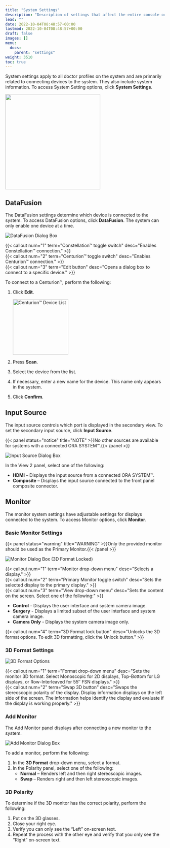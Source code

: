```yaml
---
title: "System Settings"
description: "Description of settings that affect the entire console or cart"
lead: ""
date: 2022-10-04T08:48:57+00:00
lastmod: 2022-10-04T08:48:57+00:00
draft: false
images: []
menu:
  docs:
    parent: "settings"
weight: 3510
toc: true
---
```


System settings apply to all doctor profiles on the system and are primarily related to connecting devices to the system. They also include system information. To access System Setting options, click **System Settings**.

<img src="sw_system_settings.png" width="300px"/>

## DataFusion

The DataFusion settings determine which device is connected to the system. To access DataFusion options, click **DataFusion**. The system can only enable one device at a time.

![DataFusion Dialog Box](sw_system_settings_datafusion.svg)

{{< callout num="1" term="Constellation™ toggle switch" desc="Enables Constellation™ connection." >}}  
{{< callout num="2" term="Centurion™ toggle switch" desc="Enables Centurion™ connection." >}}  
{{< callout num="3" term="Edit button" desc="Opens a dialog box to connect to a specific device." >}}  

To connect to a Centurion&trade;, perform the following:

1. Click **Edit**.

    <img src="sw_system_settings_datafusion_device_list.png" title="Centurion™ Device List" width="175px"/>

2. Press **Scan**.
3. Select the device from the list.
4. If necessary, enter a new name for the device. This name only appears in the system.
5. Click **Confirm**.

## Input Source

The input source controls which port is displayed in the secondary view. To set the secondary input source, click **Input Source**.

{{< panel status="notice" title="NOTE" >}}No other sources are available for systems with a connected ORA SYSTEM&trade;.{{< /panel >}}

![Input Source Dialog Box](sw_system_settings_input_source.png)

In the View 2 panel, select one of the following:

* **HDMI** – Displays the input source from a connected ORA SYSTEM&trade;.
* **Composite** – Displays the input source connected to the front panel composite connector.

## Monitor

The monitor system settings have adjustable settings for displays connected to the system. To access Monitor options, click **Monitor**.

### Basic Monitor Settings

{{< panel status="warning" title="WARNING" >}}Only the provided monitor should be used as the Primary Monitor.{{< /panel >}}

![Monitor Dialog Box (3D Format Locked)](sw_system_settings_monitor_locked.svg)

{{< callout num="1" term="Monitor drop-down menu" desc="Selects a display." >}}  
{{< callout num="2" term="Primary Monitor toggle switch" desc="Sets the selected display to the primary display." >}}  
{{< callout num="3" term="View drop-down menu" desc="Sets the content on the screen. Select one of the following:" >}}  
  * **Control** - Displays the user interface and system camera image.  
  * **Surgery** - Displays a limited subset of the user interface and system camera image.  
  * **Camera Only** - Displays the system camera image only.  



{{< callout num="4" term="3D Format lock button" desc="Unlocks the 3D format options. To edit 3D formatting, click the Unlock button." >}}   

### 3D Format Settings

![3D Format Options](sw_system_settings_monitor_unlocked.svg)

{{< callout num="1" term="Format drop-down menu" desc="Sets the monitor 3D format. Select Monoscopic for 2D displays, Top-Bottom for LG displays, or Row-Interleaved for 55″ FSN displays." >}}  
{{< callout num="2" term="Swap 3D button" desc="Swaps the stereoscopic polarity of the display. Display information displays on the left side of the screen. The information helps identify the display and evaluate if the display is working properly." >}}

### Add Monitor

The Add Monitor panel displays after connecting a new monitor to the system.

![Add Monitor Dialog Box](sw_system_settings_add_monitor.png)

To add a monitor, perform the following:

1. In the **3D Format** drop-down menu, select a format.
2. In the Polarity panel, select one of the following:
   * **Normal** – Renders left and then right stereoscopic images.
   * **Swap** – Renders right and then left stereoscopic images.

### 3D Polarity

To determine if the 3D monitor has the correct polarity, perform the following:

1. Put on the 3D glasses.
2. Close your right eye.
3. Verify you can only see the “Left” on-screen text.
4. Repeat the process with the other eye and verify that you only see the “Right” on-screen text.
